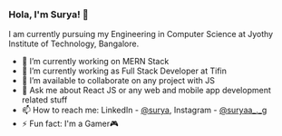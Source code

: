 ### Hola, I'm Surya! 👋

I am currently pursuing my Engineering in Computer Science at Jyothy Institute of Technology, Bangalore.

- 🔭 I’m currently working on MERN Stack
- 🌱 I’m currently working as Full Stack Developer at Tifin
- 👯 I’m available to collaborate on any project with JS
- 💬 Ask me about React JS or any web and mobile app development related stuff 
- 📫 How to reach me: LinkedIn - [@surya](https://www.linkedin.com/in/surya-g-15a7971a5/), Instagram - [@suryaa_._g](https://www.instagram.com/suryaa_._g/)
- ⚡ Fun fact: I'm a Gamer🎮

